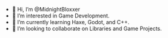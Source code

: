- 👋 Hi, I’m @MidnightBloxxer
- 👀 I’m interested in Game Development.
- 🌱 I’m currently learning Haxe, Godot, and C++.
- 💞️ I’m looking to collaborate on Libraries and Game Projects.
<!---
- 📫 How to reach me ...
--->

<!---
MidnightBloxxer/MidnightBloxxer is a ✨ special ✨ repository because its `README.md` (this file) appears on your GitHub profile.
You can click the Preview link to take a look at your changes.
--->
